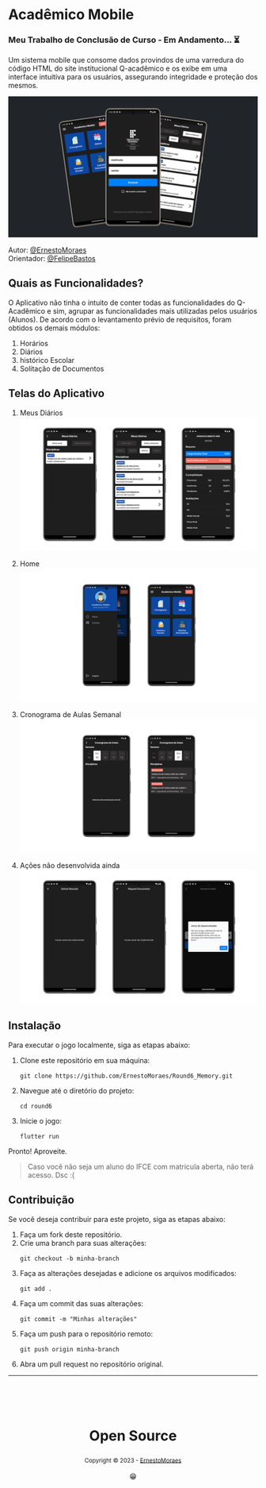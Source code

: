 # Acadêmico Mobile 
### Meu Trabalho de Conclusão de Curso - Em Andamento... ⏳

Um sistema mobile que consome dados provindos de uma varredura do código HTML do site institucional Q-acadêmico e os exibe em uma interface intuitiva para os usuários, assegurando integridade e proteção dos mesmos.

![Logo](https://github.com/ErnestoMoraes/Academico_Mobile/blob/main/assets/images/readme/944shots_so.png)

Autor: [@ErnestoMoraes](https://github.com/ErnestoMoraes) <br>
Orientador: [@FelipeBastos](https://github.com/felipebastos)

## Quais as Funcionalidades?

O Aplicativo não tinha o intuito de conter todas as funcionalidades do Q-Acadêmico e sim, agrupar as funcionalidades mais utilizadas pelos usuários (Alunos). De acordo com o levantamento prévio de requisitos, foram obtidos os demais módulos:

1. Horários
2. Diários
3. histórico Escolar
4. Solitação de Documentos

## Telas do Aplicativo
1. Meus Diários
![image](https://github.com/ErnestoMoraes/Academico_Mobile/blob/main/assets/images/readme/243shots_so.png)

2. Home
![image](https://github.com/ErnestoMoraes/Academico_Mobile/blob/main/assets/images/readme/903shots_so.png)

3. Cronograma de Aulas Semanal
![image](https://github.com/ErnestoMoraes/Academico_Mobile/blob/main/assets/images/readme/942shots_so.png)

4. Ações não desenvolvida ainda
![image](https://github.com/ErnestoMoraes/Academico_Mobile/blob/main/assets/images/readme/229shots_so.png)


## Instalação
Para executar o jogo localmente, siga as etapas abaixo:

1. Clone este repositório em sua máquina:
   ```
   git clone https://github.com/ErnestoMoraes/Round6_Memory.git
   ```
2. Navegue até o diretório do projeto:
   ```
   cd round6
   ```
3. Inicie o jogo:
   ```
   flutter run
   ```
   
Pronto! Aproveite.

> Caso você não seja um aluno do IFCE com matricula aberta, não terá acesso. Dsc :(

## Contribuição
Se você deseja contribuir para este projeto, siga as etapas abaixo:
1. Faça um fork deste repositório.
2. Crie uma branch para suas alterações:
   ```
   git checkout -b minha-branch
   ```
3. Faça as alterações desejadas e adicione os arquivos modificados:
   ```
   git add .
   ```
4. Faça um commit das suas alterações:
   ```
   git commit -m "Minhas alterações"
   ```
5. Faça um push para o repositório remoto:
   ```
   git push origin minha-branch
   ```
6. Abra um pull request no repositório original.
---

<div align="center">
  <br/>
  <br/>
  <br/>
    <div>
      <h1>Open Source</h1>
      <sub>Copyright © 2023 - <a href="https://github.com/ErnestoMoraes">ErnestoMoraes</sub></a>
    </div>
    <br/>
    😁
</div>
